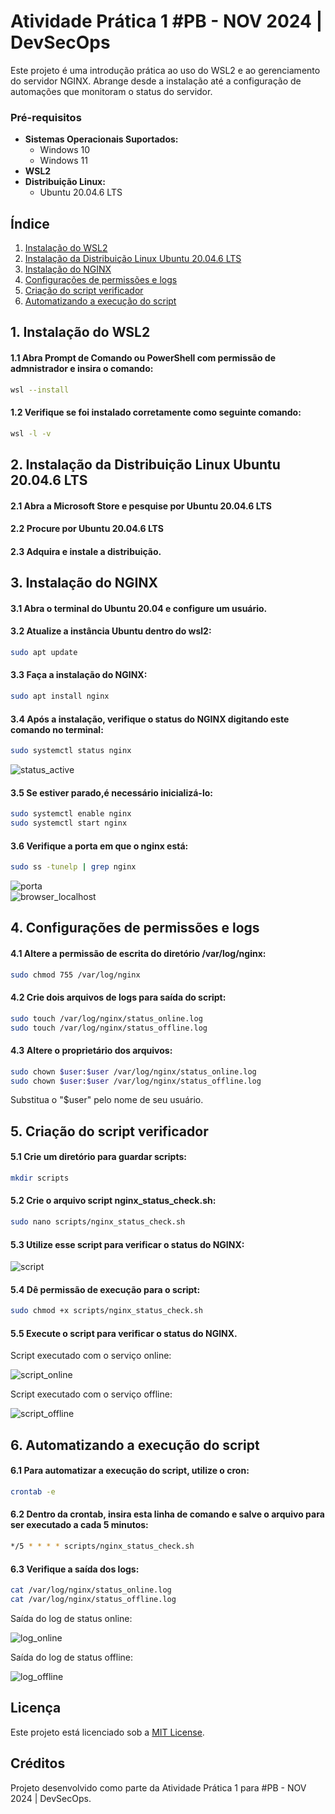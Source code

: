 # Atividade Prática 1 #PB - NOV 2024 | DevSecOps

Este projeto é uma introdução prática ao uso do WSL2 e ao gerenciamento do servidor NGINX. Abrange desde a instalação até a configuração de automações que monitoram o status do servidor.


### Pré-requisitos
- **Sistemas Operacionais Suportados:**  
  - Windows 10  
  - Windows 11
- **WSL2**
- **Distribuição Linux:**  
  - Ubuntu 20.04.6 LTS


## Índice

 1. [Instalação do WSL2](#1-instalação-do-wsl2)
 2. [Instalação da Distribuição Linux Ubuntu 20.04.6 LTS](#2-instalação-da-distribuição-linux-ubuntu-20046-lts)
 3. [Instalação do NGINX](#3-instalação-do-nginx)
 4. [Configurações de permissões e logs](#4-configurações-de-permissões-e-logs)
 5. [Criação do script verificador](#5-criação-do-script-verificador)
 6. [Automatizando a execução do script](#6-automatizando-a-execução-do-script)

## 1. Instalação do WSL2
#### 1.1 Abra Prompt de Comando ou PowerShell com permissão de admnistrador e insira o comando:
```bash
wsl --install
```   
#### 1.2 Verifique se foi instalado corretamente como seguinte comando: 
```bash
wsl -l -v
```  
## 2. Instalação da Distribuição Linux Ubuntu 20.04.6 LTS
#### 2.1 Abra a Microsoft Store e pesquise por Ubuntu 20.04.6 LTS
#### 2.2 Procure por Ubuntu 20.04.6 LTS
#### 2.3 Adquira e instale a distribuição.

## 3. Instalação do NGINX 
#### 3.1 Abra o terminal do Ubuntu 20.04 e configure um usuário.
#### 3.2 Atualize a instância Ubuntu dentro do wsl2:
```bash
sudo apt update
```  
    
#### 3.3 Faça a instalação do NGINX:
```bash
sudo apt install nginx
```  
    
#### 3.4 Após a instalação, verifique o status do NGINX digitando este comando no terminal:
```bash
sudo systemctl status nginx
```  
![status_active](https://github.com/user-attachments/assets/1d02b512-0f96-4c4d-8b3d-68f4ef72978e)

#### 3.5 Se estiver parado,é necessário inicializá-lo:
```bash
sudo systemctl enable nginx
sudo systemctl start nginx
```  
    
#### 3.6 Verifique a porta em que o nginx está:
```bash
sudo ss -tunelp | grep nginx
```  
![porta](https://github.com/user-attachments/assets/fed9774d-7d1d-4253-89eb-b2b0547bc58b)    
![browser_localhost](https://github.com/user-attachments/assets/51b410c3-25cd-407b-9de7-b5c88d73720f)
## 4. Configurações de permissões e logs
#### 4.1 Altere a permissão de escrita do diretório /var/log/nginx:
```bash
sudo chmod 755 /var/log/nginx
```  
    
#### 4.2 Crie dois arquivos de logs para saída do script:
```bash
sudo touch /var/log/nginx/status_online.log
sudo touch /var/log/nginx/status_offline.log
```  

#### 4.3 Altere o proprietário dos arquivos:
```bash
sudo chown $user:$user /var/log/nginx/status_online.log
sudo chown $user:$user /var/log/nginx/status_offline.log
```  

Substitua o "$user" pelo nome de seu usuário.
## 5. Criação do script verificador
#### 5.1 Crie um diretório para guardar scripts:
```bash
mkdir scripts
```  
    
#### 5.2 Crie o arquivo script nginx_status_check.sh:
```bash
sudo nano scripts/nginx_status_check.sh
```  
    
#### 5.3 Utilize esse script para verificar o status do NGINX:
![script](https://github.com/user-attachments/assets/e06867a5-4903-4083-8eff-e6b3f9f9cf66)
#### 5.4 Dê permissão de execução para o script:
```bash
sudo chmod +x scripts/nginx_status_check.sh
```

#### 5.5 Execute o script para verificar o status do NGINX.
Script executado com o serviço online:

![script_online](https://github.com/user-attachments/assets/d5f36558-a848-4f28-8052-acb6fd6cb3ea)

Script executado com o serviço offline:

![script_offline](https://github.com/user-attachments/assets/a73326b0-a20a-40c5-b37e-a307c7f9cbed)

## 6. Automatizando a execução do script
#### 6.1 Para automatizar a execução do script, utilize o cron:
```bash
crontab -e
```     
#### 6.2 Dentro da crontab, insira esta linha de comando e salve o arquivo para ser executado a cada 5 minutos:
```bash
*/5 * * * * scripts/nginx_status_check.sh
```  
#### 6.3 Verifique a saída dos logs:

```bash
cat /var/log/nginx/status_online.log
cat /var/log/nginx/status_offline.log
```
Saída do log de status online:

![log_online](https://github.com/user-attachments/assets/3d2b1a31-5abf-42ce-87e4-beeab9972d84)

Saída do log de status offline:

![log_offline](https://github.com/user-attachments/assets/0655adb5-76ba-456b-8338-2761b74dba2d)

## Licença
Este projeto está licenciado sob a [MIT License](LICENSE).

## Créditos
Projeto desenvolvido como parte da Atividade Prática 1 para #PB - NOV 2024 | DevSecOps.

